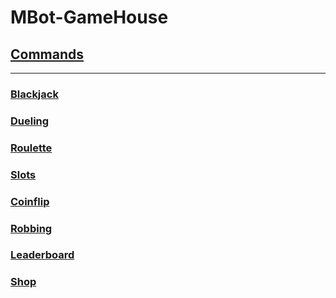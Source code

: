 # MBot-GameHouse

## [Commands](https://github.com/RealTimeChris/MBot-GameHouse-Cpp/tree/main/Commands)
---
### [Blackjack](https://github.com/RealTimeChris/MBot-GameHouse-Cpp/blob/main/Commands/Blackjack.hpp)
### [Dueling](https://github.com/RealTimeChris/MBot-GameHouse-Cpp/blob/main/Commands/Duel.hpp)
### [Roulette](https://github.com/RealTimeChris/MBot-GameHouse-Cpp/blob/main/Commands/Roulette.hpp)
### [Slots](https://github.com/RealTimeChris/MBot-GameHouse-Cpp/blob/main/Commands/Slots.hpp)
### [Coinflip](https://github.com/RealTimeChris/MBot-GameHouse-Cpp/blob/main/Commands/Coinflip.hpp)
### [Robbing](https://github.com/RealTimeChris/MBot-GameHouse-Cpp/blob/main/Commands/Rob.hpp)
### [Leaderboard](https://github.com/RealTimeChris/MBot-GameHouse-Cpp/blob/main/Commands/Leaderboard.hpp) 
### [Shop](https://github.com/RealTimeChris/MBot-GameHouse-Cpp/blob/main/Commands/Shop.hpp)
